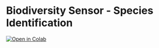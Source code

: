 # Biodiversity Sensor - Species Identification


[![Open in Colab](https://colab.research.google.com/assets/colab-badge.svg)]([https://colab.research.google.com/github/syngenta/BiodiversitySensorProject_SpeciesIdentificationCode/main/train_yolov5.ipynb](https://colab.research.google.com/github/syngenta/BiodiversitySensorProject_SpeciesIdentificationCode/blob/main/train_yolov5.ipynb))
